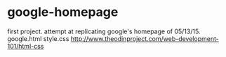 # google-homepage
first project. attempt at replicating google's homepage of 05/13/15.
google.html style.css
http://www.theodinproject.com/web-development-101/html-css


